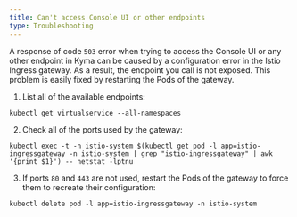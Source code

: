 ```yaml
---
title: Can't access Console UI or other endpoints
type: Troubleshooting
---
```


A response of code `503` error when trying to access the Console UI or any other endpoint in Kyma can be caused by a configuration error in the Istio Ingress gateway. As a result, the endpoint you call is not exposed.
This problem is easily fixed by restarting the Pods of the gateway.

1. List all of the available endpoints:
  ```
  kubectl get virtualservice --all-namespaces
  ```

2. Check all of the ports used by the gateway:
  ```
  kubectl exec -t -n istio-system $(kubectl get pod -l app=istio-ingressgateway -n istio-system | grep "istio-ingressgateway" | awk '{print $1}') -- netstat -lptnu
  ```

3. If ports `80` and `443` are not used, restart the Pods of the gateway to force them to recreate their configuration:
  ```
  kubectl delete pod -l app=istio-ingressgateway -n istio-system
  ```
